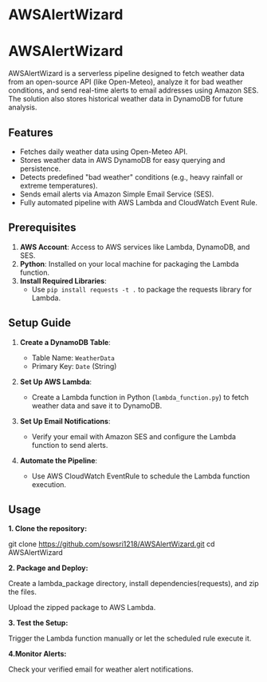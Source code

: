 # AWSAlertWizard
# AWSAlertWizard

AWSAlertWizard is a serverless pipeline designed to fetch weather data from an open-source API (like Open-Meteo), analyze it for bad weather conditions, and send real-time alerts to email addresses using Amazon SES. The solution also stores historical weather data in DynamoDB for future analysis.

## Features
- Fetches daily weather data using Open-Meteo API.
- Stores weather data in AWS DynamoDB for easy querying and persistence.
- Detects predefined "bad weather" conditions (e.g., heavy rainfall or extreme temperatures).
- Sends email alerts via Amazon Simple Email Service (SES).
- Fully automated pipeline with AWS Lambda and CloudWatch Event Rule.

## Prerequisites
1. **AWS Account**: Access to AWS services like Lambda, DynamoDB, and SES.
2. **Python**: Installed on your local machine for packaging the Lambda function.
3. **Install Required Libraries**:
   - Use `pip install requests -t .` to package the requests library for Lambda.


## Setup Guide

1. **Create a DynamoDB Table**:
   - Table Name: `WeatherData`
   - Primary Key: `Date` (String)

2. **Set Up AWS Lambda**:
   - Create a Lambda function in Python (`lambda_function.py`) to fetch weather data and save it to DynamoDB.

3. **Set Up Email Notifications**:
   - Verify your email with Amazon SES and configure the Lambda function to send alerts.

4. **Automate the Pipeline**:
   - Use AWS CloudWatch EventRule to schedule the Lambda function execution.

## Usage

**1. Clone the repository:**
   
   git clone https://github.com/sowsri1218/AWSAlertWizard.git
   cd AWSAlertWizard

**2. Package and Deploy:**

   Create a lambda_package directory, install dependencies(requests), and zip the files.

   Upload the zipped package to AWS Lambda.

**3. Test the Setup:**

   Trigger the Lambda function manually or let the scheduled rule execute it.

 **4.Monitor Alerts:**

   Check your verified email for weather alert notifications.
